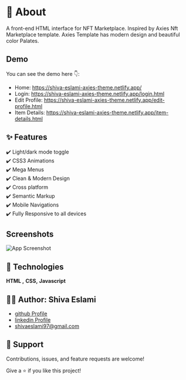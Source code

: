 
# 🎯 About

A front-end HTML interface for NFT Marketplace. 
Inspired by Axies Nft Marketplace template.
Axies Template has modern design and beautiful color Palates.
## Demo

You can see the demo here 👇:

- Home: https://shiva-eslami-axies-theme.netlify.app/
- Login: https://shiva-eslami-axies-theme.netlify.app/login.html
- Edit Profile: https://shiva-eslami-axies-theme.netlify.app/edit-profile.html
- Item Details: https://shiva-eslami-axies-theme.netlify.app/item-details.html
## ✨ Features

✔️ Light/dark mode toggle\
✔️ CSS3 Animations\
✔️ Mega Menus\
✔️ Clean & Modern Design\
✔️ Cross platform\
✔️ Semantic Markup\
✔️ Mobile Navigations\
✔️ Fully Responsive to all devices


## Screenshots



![App Screenshot](https://user-images.githubusercontent.com/25490229/173183657-9cde4fee-ed13-45ee-9c76-38af9b63a296.png)


## 🚀 Technologies

**HTML ,** **CSS,** **Javascript**


## 👩‍💻 Author: Shiva Eslami

- [github Profile](https://github.com/ShivaEslami97)
- [linkedin Profile](https://www.linkedin.com/in/shiva-esmailpoureslami/)
- <shivaeslami97@gmail.com>

## 🤝 Support

Contributions, issues, and feature requests are welcome!

Give a ⭐️ if you like this project!

